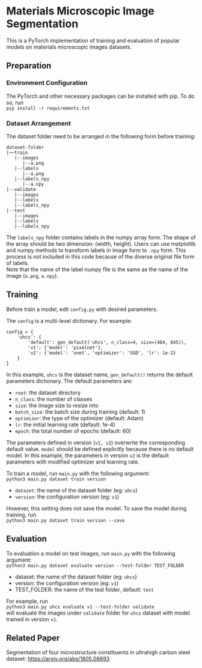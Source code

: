 # Materials Microscopic Image Segmentation
This is a PyTorch implementation of training and evaluation of popular models
on materials microscopic images datasets.
## Preparation
### Environment Configuration
The PyTorch and other necessary packages can be installed with pip. To do so,
run  
`pip install -r requirements.txt`

### Dataset Arrangement
The dataset folder need to be arranged in the following form before training:  
```
dataset-folder
|──train
   |--images
      |--a.png
   |--labels
      |--a.png
   |--labels_npy
      |--a.npy
|--validate
   |--images
   |--labels
   |--labels_npy
|--test
   |--images
   |--labels
   |--labels_npy
```
The `labels_npy` folder contains labels in the numpy array form. The shape
of the array should be two dimension: (width, height). Users can use matplotlib
and numpy methods to transform labels in image form to `.npy` form. This process
is not included in this code because of the diverse original file form of
labels.  
Note that the name of the label numpy file is the same as the name
of the image (`a.png`, `a.npy`). 

## Training
Before train a model, edit `config.py` with desired parameters.

The `config` is a multi-level dictionary. For example:

```
config = {
    'uhcs': {
        'default': gen_default('uhcs', n_class=4, size=(484, 645)),
        'v1': {'model': 'pixelnet'},
        'v2': {'model': 'unet', 'optimizer': 'SGD', 'lr': 1e-2}
    }
}
```
In this example, `uhcs` is the dataset name, `gen_default()` returns
the default parameters dictionary. The default parameters are:
- `root`: the dataset directory
- `n_class`: the number of classes
- `size`: the image size to resize into
- `batch_size`: the batch size during training (default: 1)
- `optimizer`: the type of the optimizer (default: Adam)
- `lr`: the initial learning rate (default: 1e-4)
- `epoch`: the total number of epochs (default: 60)  

The parameters defined in version (`v1, v2`) overwrite the corresponding
default value. `model` should be defined explicitly because there is no default model.
In this example, the parameters in version `v2` is the default parameters with modified
optimizer and learning rate.

To train a model, run `main.py` with the following argument:  
`python3 main.py dataset train version`

- `dataset`: the name of the dataset folder (eg: `uhcs`)
- `version`: the configuration version (eg: `v1`)

However, this setting does not save the model. To save the model during 
training, run  
`python3 main.py dataset train version --save`

## Evaluation
To evaluation a model on test images, run `main.py` with the following argument:  
`python3 main.py dataset evaluate version --test-folder TEST_FOLDER`
- dataset: the name of the dataset folder (eg: `uhcs`)
- version: the configuration version (eg: `v1`)
- TEST_FOLDER: the name of the test folder, default: `test`

For example, run  
`python3 main.py uhcs evaluate v1 --test-folder validate`  
will evaluate the images under `validate` folder for `uhcs` dataset with
model trained in version `v1`.

## Related Paper
Segmentation of four microstructure constituents in ultrahigh carbon steel dataset: https://arxiv.org/abs/1805.08693
